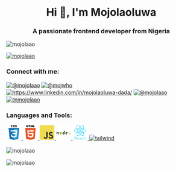 <h1 align="center">Hi 👋, I'm Mojolaoluwa</h1>
<h3 align="center">A passionate frontend developer from Nigeria</h3>

<p align="left"> <img src="https://komarev.com/ghpvc/?username=mojolaao&label=Profile%20views&color=0e75b6&style=flat" alt="mojolaao" /> </p>

<p align="left"> <a href="https://github.com/ryo-ma/github-profile-trophy"><img src="https://github-profile-trophy.vercel.app/?username=mojolaao" alt="mojolaao" /></a> </p>

<h3 align="left">Connect with me:</h3>
<p align="left">
<a href="https://codepen.io/@mojolaao" target="blank"><img align="center" src="https://raw.githubusercontent.com/rahuldkjain/github-profile-readme-generator/master/src/images/icons/Social/codepen.svg" alt="@mojolaao" height="30" width="40" /></a>
<a href="https://twitter.com/@mojwho" target="blank"><img align="center" src="https://raw.githubusercontent.com/rahuldkjain/github-profile-readme-generator/master/src/images/icons/Social/twitter.svg" alt="@mojwho" height="30" width="40" /></a>
<a href="https://linkedin.com/in/https://www.linkedin.com/in/mojolaoluwa-dada/" target="blank"><img align="center" src="https://raw.githubusercontent.com/rahuldkjain/github-profile-readme-generator/master/src/images/icons/Social/linked-in-alt.svg" alt="https://www.linkedin.com/in/mojolaoluwa-dada/" height="30" width="40" /></a>
<a href="https://stackoverflow.com/users/@mojolaao" target="blank"><img align="center" src="https://raw.githubusercontent.com/rahuldkjain/github-profile-readme-generator/master/src/images/icons/Social/stack-overflow.svg" alt="@mojolaao" height="30" width="40" /></a>
<a href="https://instagram.com/@mojolaao" target="blank"><img align="center" src="https://raw.githubusercontent.com/rahuldkjain/github-profile-readme-generator/master/src/images/icons/Social/instagram.svg" alt="@mojolaao" height="30" width="40" /></a>
</p>

<h3 align="left">Languages and Tools:</h3>
<p align="left"> <a href="https://www.w3schools.com/css/" target="_blank" rel="noreferrer"> <img src="https://raw.githubusercontent.com/devicons/devicon/master/icons/css3/css3-original-wordmark.svg" alt="css3" width="40" height="40"/> </a> <a href="https://www.w3.org/html/" target="_blank" rel="noreferrer"> <img src="https://raw.githubusercontent.com/devicons/devicon/master/icons/html5/html5-original-wordmark.svg" alt="html5" width="40" height="40"/> </a> <a href="https://developer.mozilla.org/en-US/docs/Web/JavaScript" target="_blank" rel="noreferrer"> <img src="https://raw.githubusercontent.com/devicons/devicon/master/icons/javascript/javascript-original.svg" alt="javascript" width="40" height="40"/> </a> <a href="https://nodejs.org" target="_blank" rel="noreferrer"> <img src="https://raw.githubusercontent.com/devicons/devicon/master/icons/nodejs/nodejs-original-wordmark.svg" alt="nodejs" width="40" height="40"/> </a> <a href="https://reactjs.org/" target="_blank" rel="noreferrer"> <img src="https://raw.githubusercontent.com/devicons/devicon/master/icons/react/react-original-wordmark.svg" alt="react" width="40" height="40"/> </a> <a href="https://tailwindcss.com/" target="_blank" rel="noreferrer"> <img src="https://www.vectorlogo.zone/logos/tailwindcss/tailwindcss-icon.svg" alt="tailwind" width="40" height="40"/> </a> </p>

<p><img align="center" src="https://github-readme-stats.vercel.app/api/top-langs?username=mojolaao&show_icons=true&locale=en&layout=compact" alt="mojolaao" /></p>

<p><img align="center" src="https://github-readme-streak-stats.herokuapp.com/?user=mojolaao&" alt="mojolaao" /></p>
